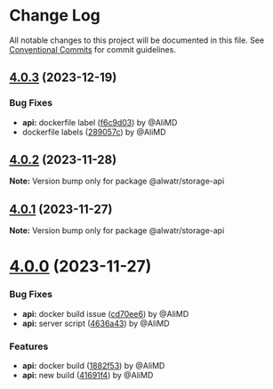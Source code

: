 # Change Log

All notable changes to this project will be documented in this file.
See [Conventional Commits](https://conventionalcommits.org) for commit guidelines.

## [4.0.3](https://github.com/Alwatr/storage/compare/v4.0.2...v4.0.3) (2023-12-19)

### Bug Fixes

* **api:** dockerfile label ([f6c9d03](https://github.com/Alwatr/storage/commit/f6c9d034a91a3df3c85552f68092b312bb53304a)) by @AliMD
* dockerfile labels ([289057c](https://github.com/Alwatr/storage/commit/289057c9cf979d9d33813c826943ede13e3c6a01)) by @AliMD

## [4.0.2](https://github.com/Alwatr/storage/compare/v4.0.1...v4.0.2) (2023-11-28)

**Note:** Version bump only for package @alwatr/storage-api

## [4.0.1](https://github.com/Alwatr/storage/compare/v4.0.0...v4.0.1) (2023-11-27)

**Note:** Version bump only for package @alwatr/storage-api

# [4.0.0](https://github.com/Alwatr/storage/compare/v4.0.0-rc.0...v4.0.0) (2023-11-27)

### Bug Fixes

* **api:** docker build issue ([cd70ee6](https://github.com/Alwatr/storage/commit/cd70ee672150ea3e0de756183383e3d01a8fd59e)) by @AliMD
* **api:** server script ([4636a43](https://github.com/Alwatr/storage/commit/4636a4308c7498c197bf2321dd4b47b7fe5a2d8e)) by @AliMD

### Features

* **api:** docker build ([1882f53](https://github.com/Alwatr/storage/commit/1882f53db91d3ba35c726a1141bad288f8cf972a)) by @AliMD
* **api:** new build ([41691f4](https://github.com/Alwatr/storage/commit/41691f46df64b9424de1eb80a4ed09a8eda48743)) by @AliMD
